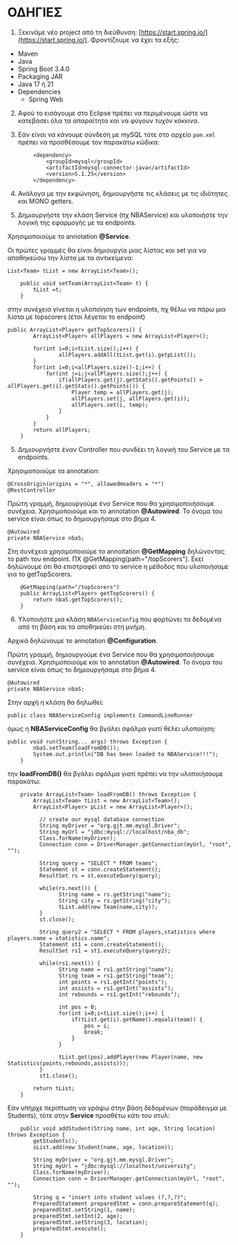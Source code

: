# ΟΔΗΓΙΕΣ

1. Ξεκινάμε νέο project από τη διεύθυνση: [https://start.spring.io/](https://start.spring.io/). Φροντίζουμε να έχει τα εξής:

- Maven   
- Java   
- Spring Boot 3.4.0   
- Packaging JAR   
- Java 17 ή 21
- Dependencies   
  - Spring Web   
  
2. Αφού το εισάγουμε στο Eclipse πρέπει να περιμένουμε ώστε να κατεβάσει όλα τα απαραίτητα και να φύγουν τυχόν κόκκινα.  

3. Εάν είναι να κάνουμε σύνδεση με mySQL τότε στο αρχείο `pom.xml` πρέπει να προσθέσουμε τον παρακάτω κώδικα:

```
        <dependency>
			<groupId>mysql</groupId>
			<artifactId>mysql-connector-java</artifactId>
			<version>5.1.25</version>
		</dependency>
```

4. Ανάλογα με την εκφώνηση, δημιουργήστε τις κλάσεις με τις ιδιότητες και ΜΟΝΟ getters.   

5. Δημιουργήστε την κλάση Service (πχ NBAService) και υλοποιήστε την λογική της εφαρμογής με τα endpoints.

Χρησιμοποιούμε το annotation **@Service**.  

Οι πρώτες γραμμές θα είναι δημιουργία μιας λίστας και set για να αποθηκεύσω την λίστα με τα αντικείμενα:  

```
List<Team> tList = new ArrayList<Team>();
	
	public void setTeam(ArrayList<Team> t) {
		tList =t;	
	}
```

στην συνέχεια γίνεται η υλοποίηση των endpoints, πχ θέλω να πάρω μια λίστα με topscorers (έτσι λέγεται το endpoint)

```
public ArrayList<Player> getTopScorers() {
		ArrayList<Player> allPlayers = new ArrayList<Player>();
		
		for(int i=0;i<tList.size();i++) {
				allPlayers.addAll(tList.get(i).getpList());
		}
		for(int i=0;i<allPlayers.size()-1;i++) {
			for(int j=i;j<allPlayers.size();j++) {
				if(allPlayers.get(j).getStats().getPoints() > allPlayers.get(i).getStats().getPoints()) {
					Player temp = allPlayers.get(j);
					allPlayers.set(j, allPlayers.get(i));
					allPlayers.set(i, temp);
				}
			}
		}
		return allPlayers;
	}
```

5. Δημιουργήστε έναν Controller που συνδέει τη λογική του Service με τα endpoints.

Χρησιμοποιούμε τα annotation:

```
@CrossOrigin(origins = "*", allowedHeaders = "*")
@RestController
```

Πρώτη γραμμή, δημιουργούμε ένα Service που θα χρησιμοποιήσουμε συνέχεια. Χρησιμοποιούμε και το annotation **@Autowired**. Το όνομα του service είναι όπως το δημιουργήσαμε στο βήμα 4.

```
@Autowired
private NBAService nbaS;
```

Στη συνέχεια χρησιμοποιούμε το annoitation **@GetMapping** δηλώνοντας το path του endpoint. ΠΧ @GetMapping(path="/topScorers"). Εκεί δηλώνουμε ότι θα επιστραφεί από το service η μέθοδος που υλοποιήσαμε για το getTopScorers.

```
	@GetMapping(path="/topScorers")
	public ArrayList<Player> getTopScorers() {
		return nbaS.getTopScorers();
	}
```

6. Υλοποιήστε μια κλάση `NBAServiceConfig` που φορτώνει τα δεδομένα από τη βάση και τα αποθηκεύει στη μνήμη.

Αρχικά δηλώνουμε το annotation **@Configuration**.  

Πρώτη γραμμή, δημιουργούμε ένα Service που θα χρησιμοποιήσουμε συνέχεια. Χρησιμοποιούμε και το annotation **@Autowired**. Το όνομα του service είναι όπως το δημιουργήσαμε στο βήμα 4.

```
@Autowired
private NBAService nbaS;
```

Στην αρχή η κλάση θα δηλωθεί:

```
public class NBAServiceConfig implements CommandLineRunner
```

όμως η **NBAServiceConfig** θα βγάλει σφάλμα γιατί θέλει υλοποίηση:

```
public void run(String... args) throws Exception {
		nbaS.setTeam(loadFromDB());
		System.out.println("DB has been loaded to NBAService!!!");
	}
```

την **loadFromDB()** θα βγάλει σφάλμα γιατί πρέπει να την υλοποιήσουμε παρακάτω:

```
	private ArrayList<Team> loadFromDB() throws Exception {
		ArrayList<Team> tList = new ArrayList<Team>();
		ArrayList<Player> pList = new ArrayList<Player>();
		
	      // create our mysql database connection
	      String myDriver = "org.gjt.mm.mysql.Driver";
	      String myUrl = "jdbc:mysql://localhost/nba_db";
	      Class.forName(myDriver);
	      Connection conn = DriverManager.getConnection(myUrl, "root", "");
	      
	      String query = "SELECT * FROM teams";
	      Statement st = conn.createStatement();
	      ResultSet rs = st.executeQuery(query);
	      
	      while(rs.next()) {
		        String name = rs.getString("name");
		        String city = rs.getString("city");
		        tList.add(new Team(name,city));
	      }
	      st.close();
	      
	      String query2 = "SELECT * FROM players,statistics where players.name = statistics.name";
	      Statement st1 = conn.createStatement();
	      ResultSet rs1 = st1.executeQuery(query2);
	      
	      while(rs1.next()) {
		        String name = rs1.getString("name");
		        String team = rs1.getString("team");
		        int points = rs1.getInt("points");
		        int assists = rs1.getInt("assists");
		        int rebounds = rs1.getInt("rebounds");
		        
		        int pos = 0;
		        for(int i=0;i<tList.size();i++) {
		        	if(tList.get(i).getName().equals(team)) {
		        		pos = i;
		        		break;
		        	}
		        }
		        
	   		  	tList.get(pos).addPlayer(new Player(name, new Statistics(points,rebounds,assists)));
	   	  }
	      st1.close();
		
		return tList;
	}
```

Εάν υπήρχε περίπτωση να γράψω στην βάση δεδομένων (παράδειγμα με Students), τότε στην **Service** προσθέτω κάτι του στυλ:

```
    public void addStudent(String name, int age, String location) throws Exception {
        getStudents();
        sList.add(new Student(name, age, location));

        String myDriver = "org.gjt.mm.mysql.Driver";
        String myUrl = "jdbc:mysql://localhost/university";
        Class.forName(myDriver);
        Connection conn = DriverManager.getConnection(myUrl, "root", "");

        String q = "insert into student values (?,?,?)";
        PreparedStatement preparedStmt = conn.prepareStatement(q);
        preparedStmt.setString(1, name);
        preparedStmt.setInt(2, age);
        preparedStmt.setString(3, location);
        preparedStmt.execute();
    }
```
